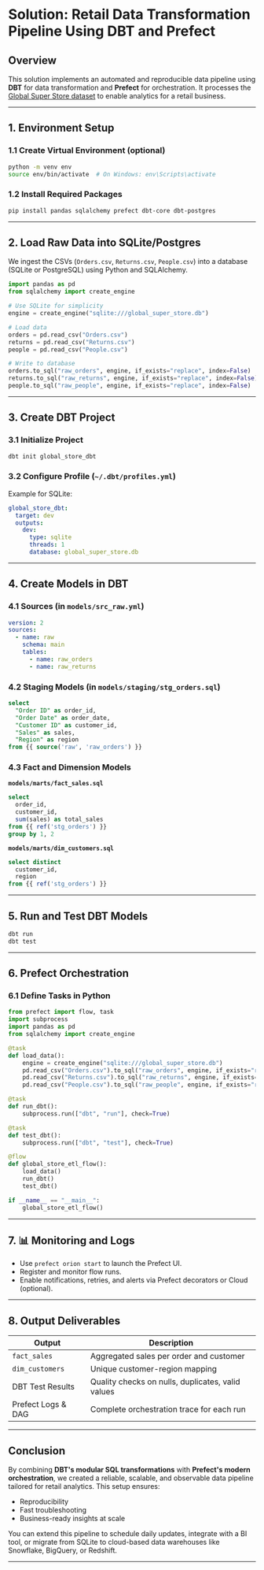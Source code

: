 
#  Solution: Retail Data Transformation Pipeline Using DBT and Prefect

## Overview
This solution implements an automated and reproducible data pipeline using **DBT** for data transformation and **Prefect** for orchestration. It processes the [Global Super Store dataset](https://www.kaggle.com/datasets/apoorvaappz/global-super-store-dataset) to enable analytics for a retail business.

---

## 1. Environment Setup

### 1.1 Create Virtual Environment (optional)
```bash
python -m venv env
source env/bin/activate  # On Windows: env\Scripts\activate
```

### 1.2 Install Required Packages
```bash
pip install pandas sqlalchemy prefect dbt-core dbt-postgres
```

---

## 2. Load Raw Data into SQLite/Postgres

We ingest the CSVs (`Orders.csv`, `Returns.csv`, `People.csv`) into a database (SQLite or PostgreSQL) using Python and SQLAlchemy.

```python
import pandas as pd
from sqlalchemy import create_engine

# Use SQLite for simplicity
engine = create_engine("sqlite:///global_super_store.db")

# Load data
orders = pd.read_csv("Orders.csv")
returns = pd.read_csv("Returns.csv")
people = pd.read_csv("People.csv")

# Write to database
orders.to_sql("raw_orders", engine, if_exists="replace", index=False)
returns.to_sql("raw_returns", engine, if_exists="replace", index=False)
people.to_sql("raw_people", engine, if_exists="replace", index=False)
```

---

## 3. Create DBT Project

### 3.1 Initialize Project
```bash
dbt init global_store_dbt
```

### 3.2 Configure Profile (`~/.dbt/profiles.yml`)
Example for SQLite:
```yaml
global_store_dbt:
  target: dev
  outputs:
    dev:
      type: sqlite
      threads: 1
      database: global_super_store.db
```

---

## 4. Create Models in DBT

### 4.1 Sources (in `models/src_raw.yml`)
```yaml
version: 2
sources:
  - name: raw
    schema: main
    tables:
      - name: raw_orders
      - name: raw_returns
```

### 4.2 Staging Models (in `models/staging/stg_orders.sql`)
```sql
select
  "Order ID" as order_id,
  "Order Date" as order_date,
  "Customer ID" as customer_id,
  "Sales" as sales,
  "Region" as region
from {{ source('raw', 'raw_orders') }}
```

### 4.3 Fact and Dimension Models
**`models/marts/fact_sales.sql`**
```sql
select
  order_id,
  customer_id,
  sum(sales) as total_sales
from {{ ref('stg_orders') }}
group by 1, 2
```

**`models/marts/dim_customers.sql`**
```sql
select distinct
  customer_id,
  region
from {{ ref('stg_orders') }}
```

---

## 5.  Run and Test DBT Models

```bash
dbt run
dbt test
```

---

## 6. Prefect Orchestration

### 6.1 Define Tasks in Python
```python
from prefect import flow, task
import subprocess
import pandas as pd
from sqlalchemy import create_engine

@task
def load_data():
    engine = create_engine("sqlite:///global_super_store.db")
    pd.read_csv("Orders.csv").to_sql("raw_orders", engine, if_exists="replace", index=False)
    pd.read_csv("Returns.csv").to_sql("raw_returns", engine, if_exists="replace", index=False)
    pd.read_csv("People.csv").to_sql("raw_people", engine, if_exists="replace", index=False)

@task
def run_dbt():
    subprocess.run(["dbt", "run"], check=True)

@task
def test_dbt():
    subprocess.run(["dbt", "test"], check=True)

@flow
def global_store_etl_flow():
    load_data()
    run_dbt()
    test_dbt()

if __name__ == "__main__":
    global_store_etl_flow()
```

---

## 7. 📊 Monitoring and Logs
- Use `prefect orion start` to launch the Prefect UI.
- Register and monitor flow runs.
- Enable notifications, retries, and alerts via Prefect decorators or Cloud (optional).

---

## 8. Output Deliverables

| Output                  | Description |
|------------------------|-------------|
| `fact_sales`           | Aggregated sales per order and customer |
| `dim_customers`        | Unique customer-region mapping |
| DBT Test Results       | Quality checks on nulls, duplicates, valid values |
| Prefect Logs & DAG     | Complete orchestration trace for each run |

---

## Conclusion

By combining **DBT's modular SQL transformations** with **Prefect's modern orchestration**, we created a reliable, scalable, and observable data pipeline tailored for retail analytics. This setup ensures:
- Reproducibility
- Fast troubleshooting
- Business-ready insights at scale

You can extend this pipeline to schedule daily updates, integrate with a BI tool, or migrate from SQLite to cloud-based data warehouses like Snowflake, BigQuery, or Redshift.

---
